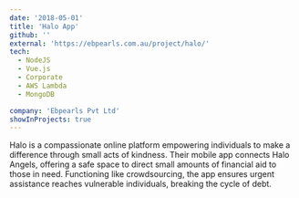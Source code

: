 ```yaml
---
date: '2018-05-01'
title: 'Halo App'
github: ''
external: 'https://ebpearls.com.au/project/halo/'
tech:
  - NodeJS
  - Vue.js
  - Corporate
  - AWS Lambda
  - MongoDB

company: 'Ebpearls Pvt Ltd'
showInProjects: true
---
```


Halo is a compassionate online platform empowering individuals to make a difference through small acts of kindness. Their mobile app connects Halo Angels, offering a safe space to direct small amounts of financial aid to those in need. Functioning like crowdsourcing, the app ensures urgent assistance reaches vulnerable individuals, breaking the cycle of debt.
